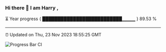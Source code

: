 ### Hi there 👋 I am Harry , 

⏳ Year progress { ██████████████████████████▁▁▁▁ } 89.53 %

---

⏰ Updated on Thu, 23 Nov 2023 18:55:25 GMT

![Progress Bar CI](https://github.com/duykhang68/duykhang68/workflows/Progress%20Bar%20CI/badge.svg)

